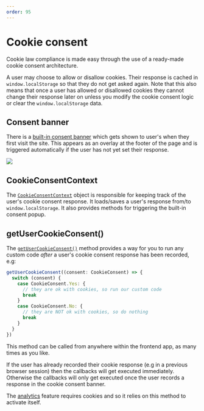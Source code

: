 ```yaml
---
order: 95
---
```


# Cookie consent

Cookie law compliance is made easy through the use of a ready-made cookie consent architecture. 

A user may choose to allow or disallow cookies. Their response is cached in `window.localStorage` so that they do not get asked again. Note that this also means that once a user has allowed or disallowed cookies they cannot change their response later on unless you modify the cookie consent logic or clear the `window.localStorage` data.

## Consent banner

There is a [built-in consent banner](https://github.com/QuickDapp/QuickDapp/tree/master/src/frontend/components/Footer.tsx) which gets shown to user's when they first visit the site. This appears as an overlay at the footer of the page and is triggered automatically if the user has not yet set their response.

![](/static/cookie-banner.png)

## CookieConsentContext

The [`CookieConsentContext`](https://github.com/QuickDapp/QuickDapp/tree/master/src/frontend/contexts/cookieConsent.tsx) object is responsible for keeping track of the user's cookie consent response. It loads/saves a user's response from/to `window.localStorage`. It also provides methods for triggering the built-in consent popup.


## getUserCookieConsent()

The [`getUserCookieConsent()`](https://github.com/QuickDapp/QuickDapp/tree/master/src/frontend/contexts/cookieConsent.tsx) method provides a way for you to run any custom code _after_ a user's cookie consent response has been recorded, e.g:

```ts
getUserCookieConsent((consent: CookieConsent) => {
  switch (consent) {
    case CookieConsent.Yes: {
      // they are ok with cookies, so run our custom code
      break
    }
    case CookieConsent.No: {
      // they are NOT ok with cookies, so do nothing
      break
    }
  }
})
```

This method can be called from anywhere within the frontend app, as many times as you like.

If the user has already recorded their cookie response (e.g in a previous browser session) then the callbacks will get executed immediately. Otherwise the callbacks will only get executed once the user records a response in the cookie consent banner.

The [analytics](./analytics.md) feature requires cookies and so it relies on this method to activate itself.